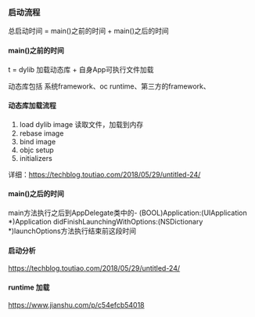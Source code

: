 ### 启动流程

总启动时间 = main()之前的时间  + main()之后的时间

#### main()之前的时间
 
t = dylib 加载动态库 + 自身App可执行文件加载


动态库包括 系统framework、oc runtime、第三方的framework、

#### 动态库加载流程
1. load dylib image 读取文件，加载到内存
2. rebase image
3. bind image
4. objc setup
5. initializers

详细：https://techblog.toutiao.com/2018/05/29/untitled-24/

#### main()之后的时间

main方法执行之后到AppDelegate类中的- (BOOL)Application:(UIApplication *)Application didFinishLaunchingWithOptions:(NSDictionary *)launchOptions方法执行结束前这段时间

#### 启动分析

https://techblog.toutiao.com/2018/05/29/untitled-24/

#### runtime 加载

https://www.jianshu.com/p/c54efcb54018

